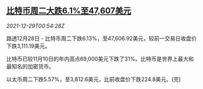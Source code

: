 <!--1640739662000-->
[比特币周二大跌6.1%至47,607美元](https://cn.reuters.com/article/bitcoin-1228-tues-idCNKBS2J801Y)
------

<div><i>2021-12-29T00:54:28Z</i></div><p>路透12月28日 - 比特币周二下跌6.13%，至47,606.92美元，较前一交易日收盘价下跌3,111.19美元。</p><p>比特币已较11月10日的年内高点69,000美元下跌了31%。比特币是世界上最大和最知名的加密货币。</p><p>以太币周二下跌5.57%，至3,812.6美元，比前收盘价下跌224.8美元。(完)</p>
